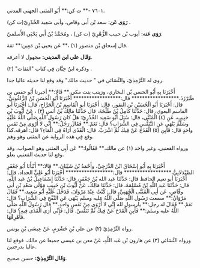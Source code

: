 ٧٦٠١ -** ت كن:** أَبُو المثنى الجهني المدني.

**رَوَى عَن:** سعد بْن أَبي وقاص، وأبي سَعِيد الخُدْرِيّ(ت كن) .

**رَوَى عَنه:** أيوب بْن حبيب الزُّهْرِيّ (ت كن) ، ومُحَمَّدُ بْنُ أَبي يَحْيَى الأَسلميّ.

قال إسحاق بْن منصور (١) ،** عَن يحيى بْن مَعِين:** ثقة.

**وَقَال علي ابن المديني:** مجهول لا أعرفه.

وذكره ابنُ حِبَّان فِي كتاب "الثقات" (٢) .

روى له التِّرْمِذِيّ، والنَّسَائي في " حديث مالك" وقد وقع لنا حديثه عاليا جدا.

أَخْبَرَنَا بِهِ أَبُو الحسن بْن البخاري، وزينب بنت مكي،** قَالا:** أخبرنا أَبُو حفص بن طَبَرْزَذَ،****************** قال:****************** أَخْبَرَنَا أَبُو الْحَسَنِ بْنُ الزَّاغُونِيُّ، قال: أَخْبَرَنَا أَبُو الْحُسَيْنِ بْن النقور، قال: أَخْبَرَنَا أبو الْقَاسِمِ بْنُ الْجَرَّاحِ، قال: أَخْبَرَنَا أبو القاسم البغوي، قال: حَدَّثَنَا كَامِلُ بْنُ طَلْحَةَ، قال حَدَّثَنَا مَالِكُ بْنُ أَنَسٍ (٣) ، عَنْ أَيُّوبَ بْنِ حَبِيبٍ، عَنِ (٤) الْمُثَنَّى، قال: سُئِلَ أَبُو سَعِيد الخُدْرِيّ: هَلْ كان رَسُول اللَّهِ صَلَّى اللَّهُ عَلَيْهِ وسَلَّمَ يَنْهَى عَنِ التَّنَفُّسِ فِي الشَّرَابِ؟ قال: نَعَمْ.** فَقَالَ رَجُلٌ:** إِنِّي لا أُرْوَى مِنْ نَفَسٍ واحدٍ قال: فَأَبِنِ (٥) الْقَدَحَ عَنْ فِيكَ ثُمَّ اشْرَبْ. قال: الْقَذَى أَرَاهُ فِي الْمَاءِ؟ قال: أهرقه.كذا وقع فِي هذه الرواية عن المثنى وهو وهم.

ورواه القعنبي، وغير واحد (١) عن مالك،** فَقَالُوا:** عَن أَبِي المثنى وهو الصواب، وقد وقع لنا حديث القعنبي بعلو.

أَخْبَرَنَا بِهِ أَبُو إِسْحَاقَ ابْنُ الدَّرَجِيِّ، وأَحْمَدُ بْنُ شَيْبَانَ،** قالا:** أَنْبَأَنَا أَبُو جَعْفَرٍ الصَّيْدَلانِيُّ،****************** قال:****************** أَخْبَرَنَا أَبُو عَلِيٍّ الحداد، قال: أَخْبَرَنَا أبو نعيم الحافظ قال: حَدَّثَنَا عَبد الله بْنُ جَعْفَرٍ، قال: حَدَّثَنَا إِسْمَاعِيلُ بْنُ عَبد اللَّهِ، قال: حَدَّثَنَا عَبد اللَّهِ بْنُ مُسْلِمَةَ، قال: حَدَّثَنَا مَالِكٌ، عَنْ أَيُّوبَ بْنِ حَبِيبٍ مَوْلَى سَعْدِ بْنِ أَبي وقَّاصٍ، عَن أَبِي الْمُثَنَّى الْجُهَنِيِّ، قال: كُنْتُ عِنْدَ مَرْوَانَ، فَدَخَلَ عَلَيْهِ أَبُو سَعِيد،** فَقَالَ مَرْوَانُ:** سمعت رَسُول اللَّهِ صَلَّى اللَّهُ عليه وسلم يَنْهَى عَنِ النَّفْخِ فِي الشَّرَابِ؟ قال: نَعَمْ.** فَقَالَ له رجل:** يارسول لله إِنِّي لا أُرْوَى مِنْ نَفَسٍ واحدٍ.** قال رَسُولُ اللَّهِ صَلَّى اللَّهُ عليه وسلم:** فَأَبِنِ الْقَدَحَ عَنْ فِيكَ ثُمَّ تَنَفَّسْ. قال: فَإِنِّي أَرَى الْقَذَى فِيهِ؟ قال: فَأَهْرِقْهَا.

رواه التِّرْمِذِيّ (٢) عن علي بْنِ خَشْرَمٍ، عَنْ عِيسَى بْنِ يونس.

ورواه النَّسَائي (٣) عن هارون بْن عَبد اللَّهِ، عَنْ معن بن عيسى جميعا عن مالك، فوقع لنا عاليا بدرجتين.

**وَقَال التِّرْمِذِيّ:** حسن صحيح.